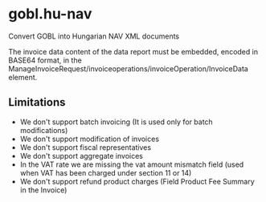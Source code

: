 # gobl.hu-nav
Convert GOBL into Hungarian NAV XML documents

The invoice data content of the data report must be embedded, encoded in BASE64 format, in the ManageInvoiceRequest/invoiceoperations/invoiceOperation/InvoiceData element.

## Limitations

- We don't support batch invoicing (It is used only for batch modifications)
- We don't support modification of invoices
- We don't support fiscal representatives
- We don't support aggregate invoices
- In the VAT rate we are missing the vat amount mismatch field (used when VAT has been charged under section 11 or 14)
- We don't support refund product charges (Field Product Fee Summary in the Invoice)